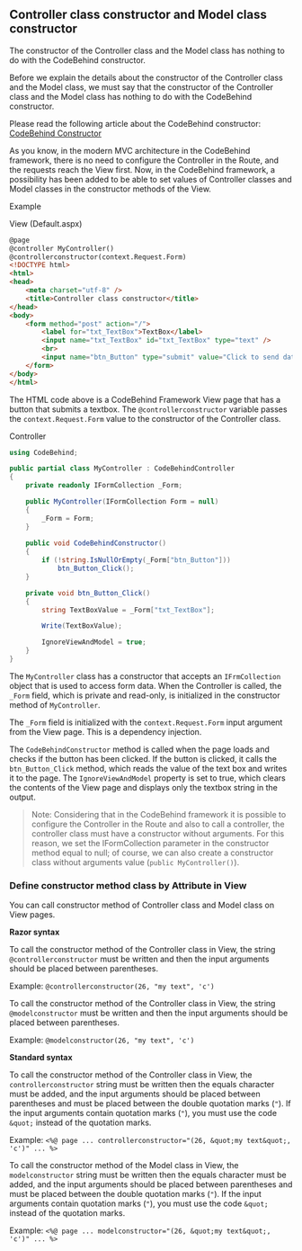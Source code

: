 ## Controller class constructor and Model class constructor

The constructor of the Controller class and the Model class has nothing to do with the CodeBehind constructor.

Before we explain the details about the constructor of the Controller class and the Model class, we must say that the constructor of the Controller class and the Model class has nothing to do with the CodeBehind constructor.

Please read the following article about the CodeBehind constructor:
[CodeBehind Constructor](https://github.com/elanatframework/Code_behind/blob/elanat_framework/doc/constructor_method.md)

As you know, in the modern MVC architecture in the CodeBehind framework, there is no need to configure the Controller in the Route, and the requests reach the View first. Now, in the CodeBehind framework, a possibility has been added to be able to set values ​​of Controller classes and Model classes in the constructor methods of the View.

Example

View (Default.aspx)
```html
@page
@controller MyController()
@controllerconstructor(context.Request.Form)
<!DOCTYPE html>
<html>
<head>
    <meta charset="utf-8" />
    <title>Controller class constructor</title>
</head>
<body>
    <form method="post" action="/">
        <label for="txt_TextBox">TextBox</label>
        <input name="txt_TextBox" id="txt_TextBox" type="text" />
        <br>
        <input name="btn_Button" type="submit" value="Click to send data" />
    </form>
</body>
</html>
```

The HTML code above is a CodeBehind Framework View page that has a button that submits a textbox. The `@controllerconstructor` variable passes the `context.Request.Form` value to the constructor of the Controller class.

Controller
```csharp
using CodeBehind;

public partial class MyController : CodeBehindController
{
    private readonly IFormCollection _Form;

    public MyController(IFormCollection Form = null)
    {
        _Form = Form;
    }
    
    public void CodeBehindConstructor()
    {
        if (!string.IsNullOrEmpty(_Form["btn_Button"]))
            btn_Button_Click();
    }

    private void btn_Button_Click()
    {
        string TextBoxValue = _Form["txt_TextBox"];

        Write(TextBoxValue);

        IgnoreViewAndModel = true;
    }
}
```

The `MyController` class has a constructor that accepts an `IFrmCollection` object that is used to access form data. When the Controller is called, the `_Form` field, which is private and read-only, is initialized in the constructor method of `MyController`.

The `_Form` field is initialized with the `context.Request.Form` input argument from the View page. This is a dependency injection.

The `CodeBehindConstructor` method is called when the page loads and checks if the button has been clicked. If the button is clicked, it calls the `btn_Button_Click` method, which reads the value of the text box and writes it to the page. The `IgnoreViewAndModel` property is set to true, which clears the contents of the View page and displays only the textbox string in the output.

> Note: Considering that in the CodeBehind framework it is possible to configure the Controller in the Route and also to call a controller, the controller class must have a constructor without arguments. For this reason, we set the IFormCollection parameter in the constructor method equal to null; of course, we can also create a constructor class without arguments value (`public MyController()`). 

### Define constructor method class by Attribute in View

You can call constructor method of Controller class and Model class on View pages.

**Razor syntax**

To call the constructor method of the Controller class in View, the string `@controllerconstructor` must be written and then the input arguments should be placed between parentheses.

Example:
`@controllerconstructor(26, "my text", 'c')`

To call the constructor method of the Controller class in View, the string `@modelconstructor` must be written and then the input arguments should be placed between parentheses.

Example:
`@modelconstructor(26, "my text", 'c')`

**Standard syntax**

To call the constructor method of the Controller class in View, the `controllerconstructor` string must be written then the equals character must be added, and the input arguments should be placed between parentheses and must be placed between the double quotation marks (`"`). If the input arguments contain quotation marks (`"`), you must use the code `&quot;` instead of the quotation marks.

Example:
`<%@ page ... controllerconstructor="(26, &quot;my text&quot;, 'c')" ... %>`

To call the constructor method of the Model class in View, the `modelconstructor` string must be written then the equals character must be added, and the input arguments should be placed between parentheses and must be placed between the double quotation marks (`"`). If the input arguments contain quotation marks (`"`), you must use the code `&quot;` instead of the quotation marks.

Example:
`<%@ page ... modelconstructor="(26, &quot;my text&quot;, 'c')" ... %>`
